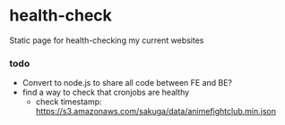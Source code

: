 # health-check
Static page for health-checking my current websites

### todo

- Convert to node.js to share all code between FE and BE?
- find a way to check that cronjobs are healthy
  - check timestamp: https://s3.amazonaws.com/sakuga/data/animefightclub.min.json
